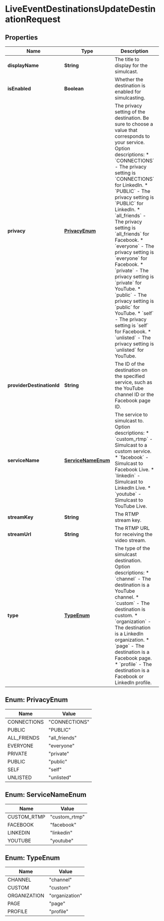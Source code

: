 

# LiveEventDestinationsUpdateDestinationRequest


## Properties

| Name | Type | Description | Notes |
|------------ | ------------- | ------------- | -------------|
|**displayName** | **String** | The title to display for the simulcast. |  [optional] |
|**isEnabled** | **Boolean** | Whether the destination is enabled for simulcasting. |  [optional] |
|**privacy** | [**PrivacyEnum**](#PrivacyEnum) | The privacy setting of the destination. Be sure to choose a value that corresponds to your service.  Option descriptions:  * &#x60;CONNECTIONS&#x60; - The privacy setting is &#x60;CONNECTIONS&#x60; for LinkedIn.  * &#x60;PUBLIC&#x60; - The privacy setting is &#x60;PUBLIC&#x60; for LinkedIn.  * &#x60;all_friends&#x60; - The privacy setting is &#x60;all_friends&#x60; for Facebook.  * &#x60;everyone&#x60; - The privacy setting is &#x60;everyone&#x60; for Facebook.  * &#x60;private&#x60; - The privacy setting is &#x60;private&#x60; for YouTube.  * &#x60;public&#x60; - The privacy setting is &#x60;public&#x60; for YouTube.  * &#x60;self&#x60; - The privacy setting is &#x60;self&#x60; for Facebook.  * &#x60;unlisted&#x60; - The privacy setting is &#x60;unlisted&#x60; for YouTube.  |  [optional] |
|**providerDestinationId** | **String** | The ID of the destination on the specified service, such as the YouTube channel ID or the Facebook page ID. |  [optional] |
|**serviceName** | [**ServiceNameEnum**](#ServiceNameEnum) | The service to simulcast to.  Option descriptions:  * &#x60;custom_rtmp&#x60; - Simulcast to a custom service.  * &#x60;facebook&#x60; - Simulcast to Facebook Live.  * &#x60;linkedin&#x60; - Simulcast to LinkedIn Live.  * &#x60;youtube&#x60; - Simulcast to YouTube Live.  |  [optional] |
|**streamKey** | **String** | The RTMP stream key. |  [optional] |
|**streamUrl** | **String** | The RTMP URL for receiving the video stream. |  [optional] |
|**type** | [**TypeEnum**](#TypeEnum) | The type of the simulcast destination.  Option descriptions:  * &#x60;channel&#x60; - The destination is a YouTube channel.  * &#x60;custom&#x60; - The destination is custom.  * &#x60;organization&#x60; - The destination is a LinkedIn organization.  * &#x60;page&#x60; - The destination is a Facebook page.  * &#x60;profile&#x60; - The destination is a Facebook or LinkedIn profile.  |  [optional] |



## Enum: PrivacyEnum

| Name | Value |
|---- | -----|
| CONNECTIONS | &quot;CONNECTIONS&quot; |
| PUBLIC | &quot;PUBLIC&quot; |
| ALL_FRIENDS | &quot;all_friends&quot; |
| EVERYONE | &quot;everyone&quot; |
| PRIVATE | &quot;private&quot; |
| PUBLIC | &quot;public&quot; |
| SELF | &quot;self&quot; |
| UNLISTED | &quot;unlisted&quot; |



## Enum: ServiceNameEnum

| Name | Value |
|---- | -----|
| CUSTOM_RTMP | &quot;custom_rtmp&quot; |
| FACEBOOK | &quot;facebook&quot; |
| LINKEDIN | &quot;linkedin&quot; |
| YOUTUBE | &quot;youtube&quot; |



## Enum: TypeEnum

| Name | Value |
|---- | -----|
| CHANNEL | &quot;channel&quot; |
| CUSTOM | &quot;custom&quot; |
| ORGANIZATION | &quot;organization&quot; |
| PAGE | &quot;page&quot; |
| PROFILE | &quot;profile&quot; |



